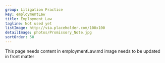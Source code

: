 ```yaml
---
group: Litigation Practice
key: employmentLaw
title: Employment Law
tagline: Not used yet
listImage: http://via.placeholder.com/100x100
detailImage: photos/Promissory_Note.jpg
sortOrder: 50
---
```

This page needs content in employmentLaw.md
image needs to be updated in front matter